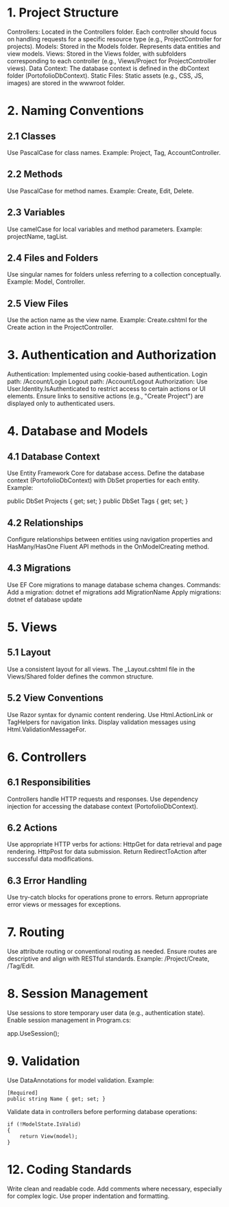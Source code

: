 # 1. Project Structure

Controllers: Located in the Controllers folder. Each controller should focus on handling requests for a specific resource type (e.g., ProjectController for projects).
Models: Stored in the Models folder. Represents data entities and view models.
Views: Stored in the Views folder, with subfolders corresponding to each controller (e.g., Views/Project for ProjectController views).
Data Context: The database context is defined in the dbContext folder (PortofolioDbContext).
Static Files: Static assets (e.g., CSS, JS, images) are stored in the wwwroot folder.

# 2. Naming Conventions
## 2.1 Classes

Use PascalCase for class names.
Example: Project, Tag, AccountController.

## 2.2 Methods

Use PascalCase for method names.
Example: Create, Edit, Delete.

## 2.3 Variables

Use camelCase for local variables and method parameters.
Example: projectName, tagList.

## 2.4 Files and Folders

Use singular names for folders unless referring to a collection conceptually.
Example: Model, Controller.

## 2.5 View Files

Use the action name as the view name.
Example: Create.cshtml for the Create action in the ProjectController.

# 3. Authentication and Authorization

Authentication: Implemented using cookie-based authentication.
        Login path: /Account/Login
        Logout path: /Account/Logout
Authorization:
        Use User.Identity.IsAuthenticated to restrict access to certain actions or UI elements.
        Ensure links to sensitive actions (e.g., "Create Project") are displayed only to authenticated users.

# 4. Database and Models
## 4.1 Database Context

Use Entity Framework Core for database access.
Define the database context (PortofolioDbContext) with DbSet properties for each entity.
Example:

  public DbSet<Project> Projects { get; set; }
  public DbSet<Tag> Tags { get; set; }

## 4.2 Relationships

Configure relationships between entities using navigation properties and HasMany/HasOne Fluent API methods in the OnModelCreating method.

## 4.3 Migrations

Use EF Core migrations to manage database schema changes.
Commands:
Add a migration: dotnet ef migrations add MigrationName
Apply migrations: dotnet ef database update

# 5. Views
## 5.1 Layout

Use a consistent layout for all views. The _Layout.cshtml file in the Views/Shared folder defines the common structure.

## 5.2 View Conventions

Use Razor syntax for dynamic content rendering.
Use Html.ActionLink or TagHelpers for navigation links.
Display validation messages using Html.ValidationMessageFor.

# 6. Controllers
## 6.1 Responsibilities

Controllers handle HTTP requests and responses.
Use dependency injection for accessing the database context (PortofolioDbContext).

## 6.2 Actions

Use appropriate HTTP verbs for actions:
HttpGet for data retrieval and page rendering.
HttpPost for data submission.
Return RedirectToAction after successful data modifications.

## 6.3 Error Handling

Use try-catch blocks for operations prone to errors.
Return appropriate error views or messages for exceptions.

# 7. Routing

Use attribute routing or conventional routing as needed.
Ensure routes are descriptive and align with RESTful standards.
Example: /Project/Create, /Tag/Edit.

# 8. Session Management

Use sessions to store temporary user data (e.g., authentication state).
Enable session management in Program.cs:

app.UseSession();

# 9. Validation

Use DataAnnotations for model validation.
Example:

    [Required]
    public string Name { get; set; }

Validate data in controllers before performing database operations:

    if (!ModelState.IsValid)
    {
        return View(model);
    }


# 12. Coding Standards

Write clean and readable code.
Add comments where necessary, especially for complex logic.
Use proper indentation and formatting.
